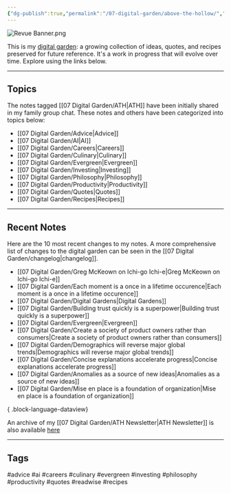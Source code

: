 ```yaml
---
{"dg-publish":true,"permalink":"/07-digital-garden/above-the-hollow/","tags":["gardenEntry"],"updated":"2025-04-07T21:21:56.131-07:00"}
---
```


![Revue Banner.png](/img/user/06%20Utilities/Attachments/Revue%20Banner.png)

This is my [digital garden](https://cagrimmett.com/ideas/2020/11/08/what-are-digital-gardens/): a growing collection of ideas, quotes, and recipes preserved for future reference. It's a work in progress that will evolve over time. Explore using the links below.

---
## Topics

The notes tagged [[07 Digital Garden/ATH\|ATH]]  have been initially shared in my family group chat. These notes and others have been categorized into topics below:

- [[07 Digital Garden/Advice\|Advice]]
- [[07 Digital Garden/AI\|AI]]
- [[07 Digital Garden/Careers\|Careers]]
- [[07 Digital Garden/Culinary\|Culinary]]
- [[07 Digital Garden/Evergreen\|Evergreen]]
- [[07 Digital Garden/Investing\|Investing]]
- [[07 Digital Garden/Philosophy\|Philosophy]]
- [[07 Digital Garden/Productivity\|Productivity]]
- [[07 Digital Garden/Quotes\|Quotes]]
- [[07 Digital Garden/Recipes\|Recipes]]

---
## Recent Notes

Here are the 10 most recent changes to my notes. A more comprehensive list of changes to the digital garden can be seen in the [[07 Digital Garden/changelog\|changelog]].
- [[07 Digital Garden/Greg McKeown on Ichi-go Ichi-e\|Greg McKeown on Ichi-go Ichi-e]]
- [[07 Digital Garden/Each moment is a once in a lifetime occurence\|Each moment is a once in a lifetime occurence]]
- [[07 Digital Garden/Digital Gardens\|Digital Gardens]]
- [[07 Digital Garden/Building trust quickly is a superpower\|Building trust quickly is a superpower]]
- [[07 Digital Garden/Evergreen\|Evergreen]]
- [[07 Digital Garden/Create a society of product owners rather than consumers\|Create a society of product owners rather than consumers]]
- [[07 Digital Garden/Demographics will reverse major global trends\|Demographics will reverse major global trends]]
- [[07 Digital Garden/Concise explanations accelerate progress\|Concise explanations accelerate progress]]
- [[07 Digital Garden/Anomalies as a source of new ideas\|Anomalies as a source of new ideas]]
- [[07 Digital Garden/Mise en place is a foundation of organization\|Mise en place is a foundation of organization]]

{ .block-language-dataview}

An archive of my  [[07 Digital Garden/ATH Newsletter\|ATH Newsletter]] is also available [here](https://abovethehollow.beehiiv.com/)

---
## Tags

 #advice #ai #careers #culinary #evergreen  #investing #philosophy #productivity #quotes #readwise #recipes 